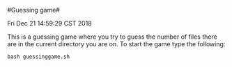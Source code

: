 #Guessing game#

Fri Dec 21 14:59:29 CST 2018

This is a guessing game where you try to guess the number of files there are in the current directory you are on. To start the game type the following:

`bash guessinggame.sh`
